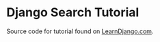 # Django Search Tutorial

Source code for tutorial found on [LearnDjango.com](https://learndjango.com/tutorials/django-search-tutorial).
